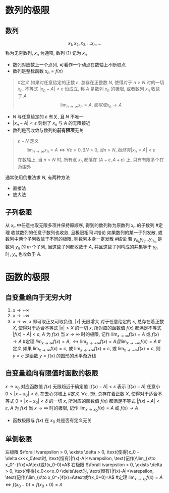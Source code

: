 # 数列的极限
## 数列
$$x_1, x_2, x_3, ...x_n, ...\tag{1}$$
称为无穷数列, $x_n$ 为通项, 数列 $(1)$ 记为 ${x_n}$
- 数列对应数上一个点列, 可看作一个动点在数轴上不断取点
- 数列是整标函数 $x_n=f(n)$

> #定义 如果对任意给定的正数 $\varepsilon$, 总存在正整数 $N$, 使得对于 $n>N$ 时的一切 $x_n$, 不等式 $|x_n-A|< \varepsilon$ 恒成立, 称 $A$ 是数列 $x_n$ 的极限, 或者数列 $x_n$ 收敛于 $A$
> $$\lim_{n\to \infty}x_n = A, 或写成x_n\to A$$

- $N$ 与任意给定的 $\varepsilon$ 有关, 且 $N$ 不唯一
- $|x_n-A|< \varepsilon$ 刻划了 $x_n$ 与 $A$ 的无限接近
- 数列是否收敛与数列的**前有限项**无关

> $\varepsilon - N$ 定义
> $$\lim_{n\to \infty}x_n = A \Longleftrightarrow \forall \varepsilon > 0, \exists N > 0, 当n> N, 始终有 |x_n = A| < \varepsilon$$
> 在数轴上, 当 $n>N$ 时, 所有点 $x_n$ 都落在 $(A-\varepsilon, A+\varepsilon)$ 上, 只有有限多个在范围外

通常使用倒推法求 $N$, 有两种方法
- 直接法
- 放大法
## 子列极限
从 ${x_n}$ 中任意抽取无限多项并保持原顺序, 得到的数列称为原数列 ${x_n}$ 的子数列
#定理 收敛数列的任意子数列也收敛, 且极限相同
#推论 如果数列的某一子列发散, 或数列中两个子列收敛于不同的极限, 则数列本身一定发散
#结论 若 $y_{n_k} y_{n_l} ... y_{n_m}$ 是数列 ${y_n}$ 的 $m$ 个子列, 当这些子列都收敛于 $A$, 并且这些子列构成的并集等于 ${y_n}$ 时, $y_n$ 也收敛于 $A$. 
# 函数的极限
## 自变量趋向于无穷大时
1. $x\to +\infty$
2. $x \to -\infty$
3. $x \to \infty$, $x$ 即可取正又可取负值, $|x|$ 无限增大
对于任意给定的 $\varepsilon$, 总存在着正数 $X$, 使得对于适合不等式 $|x|>X$ 的一切 $x$, 所对应的函数值 $f(x)$ 都满足不等式 $|f(x)-A| < \varepsilon$, $A$ 为 $f(x)$ 当 $x \to \infty$ 时的极限, 记作 $\lim_{x \to \infty}f(x) = A$ 或 $f(x) \to A$
#定理 $lim_{x \to \infty}f(x) = A,\leftrightarrow \lim_{x \to +\infty}f(x)=A 且 \lim_{x \to -\infty}f(x)=A$
#定义 如果 $\lim_{x \to \infty}f(x)=c$, 或 $\lim_{x \to +\infty}f(x)=c$, 或 $\lim_{x \to -\infty}f(x)=c$, 则 $y=c$ 是函数 $y=f(x)$ 的图形的水平渐近线
## 自变量趋向有限值时函数的极限
$x\to x_0$ 对应函数值 $f(x)$ 无限趋近于确定值
$|f(x)-A|<\varepsilon$ 表示 $|f(x)-A|$ 任意小
$0<|x-x_0|<\delta$, 在去心邻域上
#定义 $\forall \varepsilon$, $\exists \delta$, 总存在着正数 $X$, 使得对于适合不等式 $0<|x-x_0|<\delta$ 的一切 $x$, 所对应的函数值 $f(x)$ 都满足不等式 $|f(x)-A| < \varepsilon$, $A$ 为 $f(x)$ 当 $x \to \infty$ 时的极限, 记作 $\lim_{x \to x_0}f(x) = A$ 或 $f(x) \to A$
- 函数极限与 $f(x)$ 在 $x_0$ 处是否有定义无关
## 单侧极限
左极限
$\forall \varepsilon > 0, \exists \delta > 0, \text{使得}x_0 - \delta<x<x_0\text时, \text{恒有}|f(x)-A|<\varepsilon, \text{记作}\lim_{x\to x_0^-}f(x)=A\text或f(x_0-0)=A$
右极限
$\forall \varepsilon > 0, \exists \delta > 0, \text{使得}x_0<x<x_0+\delta\text时, \text{恒有}|f(x)-A|<\varepsilon, \text{记作}\lim_{x\to x_0^+}f(x)=A\text或f(x_0+0)=A$
#定理 $\lim_{x \to x_0}f(x)=A \Leftrightarrow f(x_0 -0) = f(x_0 + 0) = A$
